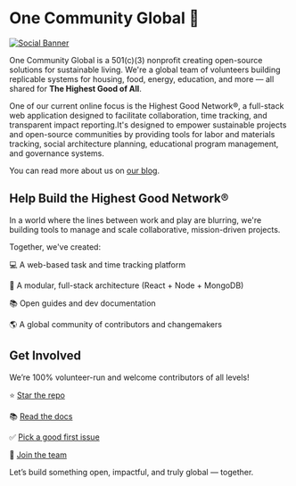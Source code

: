 # One Community Global 🌱

[![Social Banner](https://onecommunityglobal.org/wp-content/uploads/2022/06/HD-Horizontal-Logo-OCG-Header-640x188-1.jpg)](https://onecommunityglobal.org/)

One Community Global is a 501(c)(3) nonprofit creating open-source solutions for sustainable living. We're a global team of volunteers building replicable systems for housing, food, energy, education, and more — all shared for **The Highest Good of All**.

One of our current online focus is the Highest Good Network®, a full-stack web application designed to facilitate collaboration, time tracking, and transparent impact reporting.It's designed to empower sustainable projects and open-source communities by providing tools for labor and materials tracking, social architecture planning, educational program management, and governance systems.

You can read more about us on [our blog](https://onecommunityglobal.org/open-source/).

## Help Build the Highest Good Network®
In a world where the lines between work and play are blurring, we're building tools to manage and scale collaborative, mission-driven projects.

Together, we've created:

💻 A web-based task and time tracking platform

🧩 A modular, full-stack architecture (React + Node + MongoDB)

📚 Open guides and dev documentation

🌎 A global community of contributors and changemakers

## Get Involved
We’re 100% volunteer-run and welcome contributors of all levels!

⭐ [Star the repo](https://github.com/OneCommunityGlobal/HighestGoodNetworkApp)

📚 [Read the docs](https://github.com/OneCommunityGlobal/HighestGoodNetworkApp/wiki)

✅ [Pick a good first issue](https://github.com/OneCommunityGlobal/HighestGoodNetworkApp/issues)

🤝 [Join the team](https://onecommunityglobal.org/collaboration/)

Let’s build something open, impactful, and truly global — together.